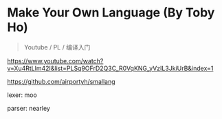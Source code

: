 # Make Your Own Language (By Toby Ho)

> Youtube / PL / 编译入门

https://www.youtube.com/watch?v=Xu4RtLlm42I&list=PLSq9OFrD2Q3C_R0VqKNG_yVzIL3JkiUrB&index=1

https://github.com/airportyh/smallang

lexer: moo

parser: nearley 

